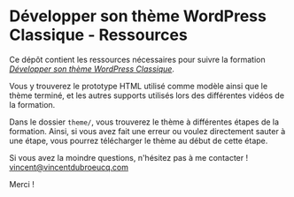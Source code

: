 # Développer son thème WordPress Classique - Ressources

Ce dépôt contient les ressources nécessaires pour suivre la formation *[Développer son thème WordPress Classique](https://vincentdubroeucq.com/developper-son-theme-wordpress/)*.

Vous y trouverez le prototype HTML utilisé comme modèle ainsi que le thème terminé, et les autres supports utilisés lors des différentes vidéos de la formation.

Dans le dossier `theme/`, vous trouverez le thème à différentes étapes de la formation. Ainsi, si vous avez fait une erreur ou voulez directement sauter à une étape, vous pourrez télécharger le thème au début de cette étape.

Si vous avez la moindre questions, n'hésitez pas à me contacter ! vincent@vincentdubroeucq.com

Merci !
